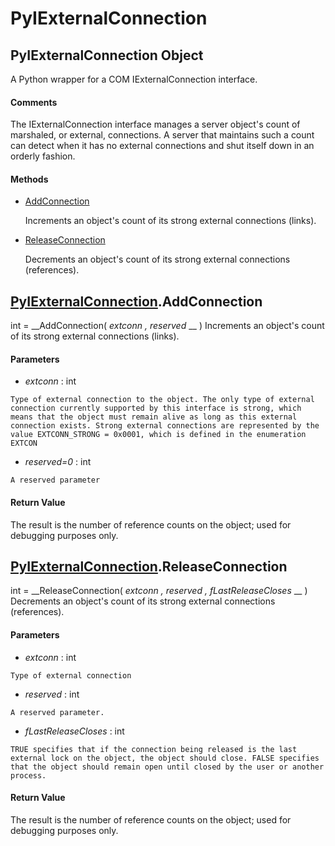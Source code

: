 # PyIExternalConnection

## PyIExternalConnection Object

A Python wrapper for a COM IExternalConnection interface.

#### Comments
The IExternalConnection interface manages a server object's count of marshaled, or external, connections. A server that maintains such a count can detect when it has no external connections and shut itself down in an orderly fashion.

#### Methods


  - [AddConnection](PyIExternalConnection.md#pyiexternalconnectionaddconnection)

    Increments an object's count of its strong external connections (links).&nbsp;

  - [ReleaseConnection](PyIExternalConnection.md#pyiexternalconnectionreleaseconnection)

    Decrements an object's count of its strong external connections (references).&nbsp;


## [PyIExternalConnection](#pyiexternalconnection).AddConnection

int = __AddConnection( *extconn*  *, reserved* __ )
Increments an object's count of its strong external connections (links).

#### Parameters


  -  *extconn* : int

    Type of external connection to the object. The only type of external connection currently supported by this interface is strong, which means that the object must remain alive as long as this external connection exists. Strong external connections are represented by the value EXTCONN_STRONG = 0x0001, which is defined in the enumeration EXTCON

  -  *reserved=0* : int

    A reserved parameter

#### Return Value
The result is the number of reference counts on the object; used for debugging purposes only.

## [PyIExternalConnection](#pyiexternalconnection).ReleaseConnection

int = __ReleaseConnection( *extconn*  *, reserved*  *, fLastReleaseCloses* __ )
Decrements an object's count of its strong external connections (references).

#### Parameters


  -  *extconn* : int

    Type of external connection

  -  *reserved* : int

    A reserved parameter.

  -  *fLastReleaseCloses* : int

    TRUE specifies that if the connection being released is the last external lock on the object, the object should close. FALSE specifies that the object should remain open until closed by the user or another process.

#### Return Value
The result is the number of reference counts on the object; used for debugging purposes only.